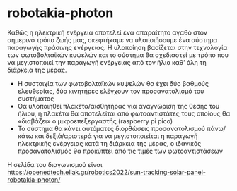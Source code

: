 # robotakia-photon

Καθώς η ηλεκτρική ενέργεια αποτελεί ένα απαραίτητο αγαθό στον σημερινό τρόπο ζωής μας, σκεφτήκαμε να υλοποιήσουμε ένα σύστημα παραγωγής πράσινης ενέργειας. Η υλοποίηση βασίζεται στην τεχνολογία των φωτοβολταϊκών κυψελών και το σύστημα θα σχεδιαστεί με τρόπο που να μεγιστοποιεί την παραγωγή ενέργειας από τον ήλιο καθ’ όλη τη διάρκεια της μέρας.

-	Η συστοιχία των φωτοβολταϊκών κυψελών θα έχει δύο βαθμούς ελευθερίας, δύο κινητήρες ελέγχουν τον προσανατολισμό του συστήματος
-	Θα υλοποιηθεί πλακέτα/αισθητήρας για αναγνώριση της θέσης του ήλιου, η πλακέτα θα αποτελείται από φωτοαντιστάτες τους οποίους θα «διαβάζει» ο μικροεπεξεργαστής (raspberry pi pico)
-	Το σύστημα θα κάνει αυτόματες διορθώσεις προσανατολισμού πάνω/κάτω και δεξιά/αριστερά για να μεγιστοποιείται η παραγωγή ηλεκτρικής ενέργειας κατά τη διάρκεια της μέρας, ο ιδανικός προσανατολισμός θα προκύπτει από τις τιμές των φωτοαντιστάσεων

Η σελίδα του διαγωνισμού είναι https://openedtech.ellak.gr/robotics2022/sun-tracking-solar-panel-robotakia-photon/
